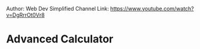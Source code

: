 Author: Web Dev Simplified
Channel Link: https://www.youtube.com/watch?v=DgRrrOt0Vr8

# Advanced Calculator
